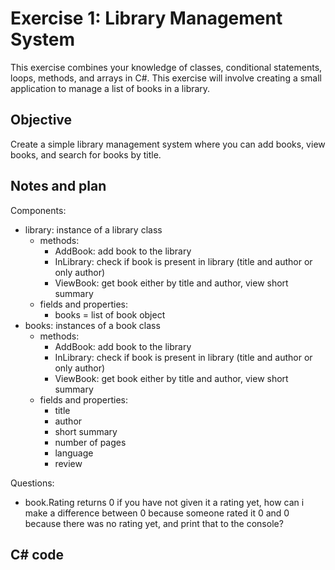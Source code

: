 # Exercise 1: Library Management System

This exercise combines your knowledge of classes, conditional statements, loops, methods, and arrays in C#. This exercise will involve creating a small application to manage a list of books in a library.

## Objective

Create a simple library management system where you can add books, view books, and search for books by title.

## Notes and plan

Components:

- library: instance of a library class
  - methods: 
    - AddBook: add book to the library
    - InLibrary: check if book is present in library (title and author or only author)
    - ViewBook: get book either by title and author, view short summary
  - fields and properties:
    - books = list of book object
- books: instances of a book class
  - methods: 
    - AddBook: add book to the library
    - InLibrary: check if book is present in library (title and author or only author)
    - ViewBook: get book either by title and author, view short summary
  - fields and properties:
    - title
    - author
    - short summary
    - number of pages
    - language
    - review

Questions:

- book.Rating returns 0 if you have not given it a rating yet, how can i make a difference between 0 because someone rated it 0 and 0 because there was no rating yet, and print that to the console?
  
## C# code